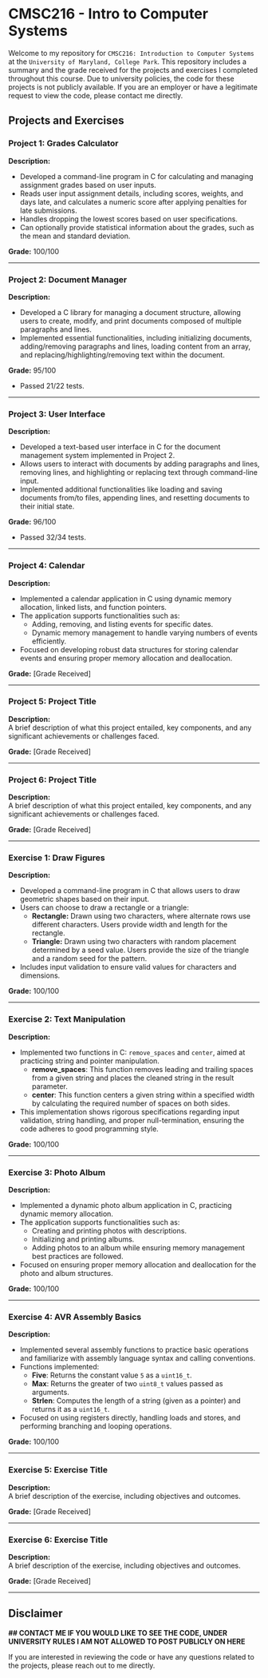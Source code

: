 # CMSC216 - Intro to Computer Systems

Welcome to my repository for ```CMSC216: Introduction to Computer Systems``` at the ```University of Maryland, College Park```. This repository includes a summary and the grade received for the projects and exercises I completed throughout this course. Due to university policies, the code for these projects is not publicly available. If you are an employer or have a legitimate request to view the code, please contact me directly.

## Projects and Exercises

### Project 1: **Grades Calculator**
**Description:**  
- Developed a command-line program in C for calculating and managing assignment grades based on user inputs.
- Reads user input assignment details, including scores, weights, and days late, and calculates a numeric score after applying penalties for late submissions.
- Handles dropping the lowest scores based on user specifications.
- Can optionally provide statistical information about the grades, such as the mean and standard deviation. 

**Grade:** 100/100

---

### Project 2: **Document Manager**
**Description:**  
- Developed a C library for managing a document structure, allowing users to create, modify, and print documents composed of multiple paragraphs and lines.
- Implemented essential functionalities, including initializing documents, adding/removing paragraphs and lines, loading content from an array, and replacing/highlighting/removing text within the document.

**Grade:** 95/100
- Passed 21/22 tests.

---

### Project 3: **User Interface**
**Description:**  
- Developed a text-based user interface in C for the document management system implemented in Project 2.
- Allows users to interact with documents by adding paragraphs and lines, removing lines, and highlighting or replacing text through command-line input.
- Implemented additional functionalities like loading and saving documents from/to files, appending lines, and resetting documents to their initial state.

**Grade:** 96/100
- Passed 32/34 tests.

---

### Project 4: **Calendar**
**Description:**  
- Implemented a calendar application in C using dynamic memory allocation, linked lists, and function pointers.
- The application supports functionalities such as:
  - Adding, removing, and listing events for specific dates.
  - Dynamic memory management to handle varying numbers of events efficiently.
- Focused on developing robust data structures for storing calendar events and ensuring proper memory allocation and deallocation.

**Grade:** [Grade Received]

---

### Project 5: **Project Title**
**Description:**  
A brief description of what this project entailed, key components, and any significant achievements or challenges faced.

**Grade:** [Grade Received]

---

### Project 6: **Project Title**
**Description:**  
A brief description of what this project entailed, key components, and any significant achievements or challenges faced.

**Grade:** [Grade Received]

---

### Exercise 1: **Draw Figures**
**Description:**  
- Developed a command-line program in C that allows users to draw geometric shapes based on their input.
- Users can choose to draw a rectangle or a triangle:
  - **Rectangle:** Drawn using two characters, where alternate rows use different characters. Users provide width and length for the rectangle.
  - **Triangle:** Drawn using two characters with random placement determined by a seed value. Users provide the size of the triangle and a random seed for the pattern.
- Includes input validation to ensure valid values for characters and dimensions.

**Grade:** 100/100

---

### Exercise 2: **Text Manipulation**
**Description:**  
- Implemented two functions in C: `remove_spaces` and `center`, aimed at practicing string and pointer manipulation.
  - **remove_spaces**: This function removes leading and trailing spaces from a given string and places the cleaned string in the result parameter.
  - **center**: This function centers a given string within a specified width by calculating the required number of spaces on both sides.
- This implementation shows rigorous specifications regarding input validation, string handling, and proper null-termination, ensuring the code adheres to good programming style.

**Grade:** 100/100

---

### Exercise 3: **Photo Album**
**Description:**  
- Implemented a dynamic photo album application in C, practicing dynamic memory allocation.
- The application supports functionalities such as:
  - Creating and printing photos with descriptions.
  - Initializing and printing albums.
  - Adding photos to an album while ensuring memory management best practices are followed.
- Focused on ensuring proper memory allocation and deallocation for the photo and album structures.
  
**Grade:** 100/100

---

### Exercise 4: **AVR Assembly Basics**
**Description:**  
- Implemented several assembly functions to practice basic operations and familiarize with assembly language syntax and calling conventions.
- Functions implemented:
  - **Five**: Returns the constant value `5` as a `uint16_t`.
  - **Max**: Returns the greater of two `uint8_t` values passed as arguments.
  - **Strlen**: Computes the length of a string (given as a pointer) and returns it as a `uint16_t`.
- Focused on using registers directly, handling loads and stores, and performing branching and looping operations.

**Grade:** 100/100

---

### Exercise 5: **Exercise Title**
**Description:**  
A brief description of the exercise, including objectives and outcomes.

**Grade:** [Grade Received]

---

### Exercise 6: **Exercise Title**
**Description:**  
A brief description of the exercise, including objectives and outcomes.

**Grade:** [Grade Received]

---

## Disclaimer

**## CONTACT ME IF YOU WOULD LIKE TO SEE THE CODE, UNDER UNIVERSITY RULES I AM NOT ALLOWED TO POST PUBLICLY ON HERE**

If you are interested in reviewing the code or have any questions related to the projects, please reach out to me directly.
